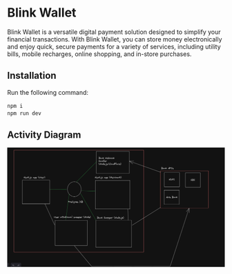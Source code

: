 # Blink Wallet

Blink Wallet is a versatile digital payment solution designed to simplify your financial transactions. With Blink Wallet, you can store money electronically and enjoy quick, secure payments for a variety of services, including utility bills, mobile recharges, online shopping, and in-store purchases.

## Installation

Run the following command:

```sh
npm i
npm run dev
```

## Activity Diagram

![Example Image](./static/diagram.png)
